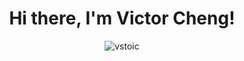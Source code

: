 <h1 align="center">Hi there, I'm Victor Cheng!</h1>

<p align="center"><img src="https://github-readme-stats.vercel.app/api/top-langs?username=vstoic&show_icons=true&locale=en&layout=compact&theme=dracula" alt="vstoic" /></p>
